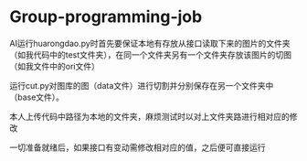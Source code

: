 # Group-programming-job

AI运行huarongdao.py时首先要保证本地有存放从接口读取下来的图片的文件夹（如我代码中的test文件夹），在同一个文件夹另有一个文件夹存放该图片的切图（如我文件中的ori文件）

运行cut.py对图库的图（data文件）进行切割并分别保存在另一个文件夹中（base文件）。

本人上传代码中路径为本地的文件夹，麻烦测试时以对上文件夹路进行相对应的修改

一切准备就绪后，如果接口有变动需修改相对应的值，之后便可直接运行

